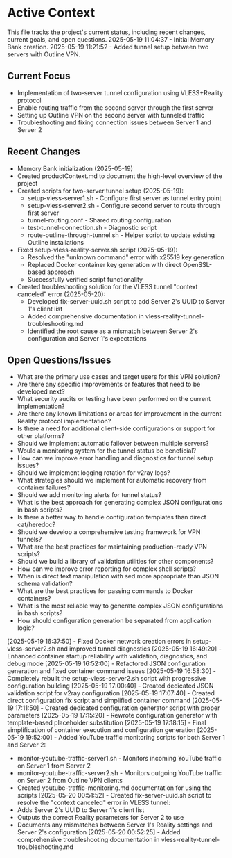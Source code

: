 # Active Context

This file tracks the project's current status, including recent changes, current goals, and open questions.
2025-05-19 11:04:37 - Initial Memory Bank creation.
2025-05-19 11:21:52 - Added tunnel setup between two servers with Outline VPN.

## Current Focus

* Implementation of two-server tunnel configuration using VLESS+Reality protocol
* Enable routing traffic from the second server through the first server
* Setting up Outline VPN on the second server with tunneled traffic
* Troubleshooting and fixing connection issues between Server 1 and Server 2

## Recent Changes

* Memory Bank initialization (2025-05-19)
* Created productContext.md to document the high-level overview of the project
* Created scripts for two-server tunnel setup (2025-05-19):
  * setup-vless-server1.sh - Configure first server as tunnel entry point
  * setup-vless-server2.sh - Configure second server to route through first server
  * tunnel-routing.conf - Shared routing configuration
  * test-tunnel-connection.sh - Diagnostic script
  * route-outline-through-tunnel.sh - Helper script to update existing Outline installations
* Fixed setup-vless-reality-server.sh script (2025-05-19):
  * Resolved the "unknown command" error with x25519 key generation
  * Replaced Docker container key generation with direct OpenSSL-based approach
  * Successfully verified script functionality
* Created troubleshooting solution for the VLESS tunnel "context canceled" error (2025-05-20):
  * Developed fix-server-uuid.sh script to add Server 2's UUID to Server 1's client list
  * Added comprehensive documentation in vless-reality-tunnel-troubleshooting.md
  * Identified the root cause as a mismatch between Server 2's configuration and Server 1's expectations

## Open Questions/Issues

* What are the primary use cases and target users for this VPN solution?
* Are there any specific improvements or features that need to be developed next?
* What security audits or testing have been performed on the current implementation?
* Are there any known limitations or areas for improvement in the current Reality protocol implementation?
* Is there a need for additional client-side configurations or support for other platforms?
* Should we implement automatic failover between multiple servers?
* Would a monitoring system for the tunnel status be beneficial?
* How can we improve error handling and diagnostics for tunnel setup issues?
* Should we implement logging rotation for v2ray logs?
* What strategies should we implement for automatic recovery from container failures?
* Should we add monitoring alerts for tunnel status?
* What is the best approach for generating complex JSON configurations in bash scripts?
* Is there a better way to handle configuration templates than direct cat/heredoc?
* Should we develop a comprehensive testing framework for VPN tunnels?
* What are the best practices for maintaining production-ready VPN scripts?
* Should we build a library of validation utilities for other components?
* How can we improve error reporting for complex shell scripts?
* When is direct text manipulation with sed more appropriate than JSON schema validation?
* What are the best practices for passing commands to Docker containers?
* What is the most reliable way to generate complex JSON configurations in bash scripts?
* How should configuration generation be separated from application logic?

[2025-05-19 16:37:50] - Fixed Docker network creation errors in setup-vless-server2.sh and improved tunnel diagnostics
[2025-05-19 16:49:20] - Enhanced container startup reliability with validation, diagnostics, and debug mode
[2025-05-19 16:52:00] - Refactored JSON configuration generation and fixed container command issues
[2025-05-19 16:58:30] - Completely rebuilt the setup-vless-server2.sh script with progressive configuration building
[2025-05-19 17:00:40] - Created dedicated JSON validation script for v2ray configuration
[2025-05-19 17:07:40] - Created direct configuration fix script and simplified container command
[2025-05-19 17:11:50] - Created dedicated configuration generator script with proper parameters
[2025-05-19 17:15:20] - Rewrote configuration generator with template-based placeholder substitution
[2025-05-19 17:18:15] - Final simplification of container execution and configuration generation
[2025-05-19 19:52:00] - Added YouTube traffic monitoring scripts for both Server 1 and Server 2:
  * monitor-youtube-traffic-server1.sh - Monitors incoming YouTube traffic on Server 1 from Server 2
  * monitor-youtube-traffic-server2.sh - Monitors outgoing YouTube traffic on Server 2 from Outline VPN clients
  * Created youtube-traffic-monitoring.md documentation for using the scripts
[2025-05-20 00:51:52] - Created fix-server-uuid.sh script to resolve the "context canceled" error in VLESS tunnel:
  * Adds Server 2's UUID to Server 1's client list
  * Outputs the correct Reality parameters for Server 2 to use
  * Documents any mismatches between Server 1's Reality settings and Server 2's configuration
[2025-05-20 00:52:25] - Added comprehensive troubleshooting documentation in vless-reality-tunnel-troubleshooting.md